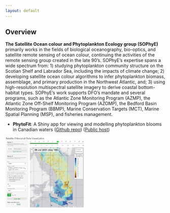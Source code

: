 ```yaml
---
layout: default
---
```


## Overview

<b>The Satellite Ocean colour and Phytoplankton Ecology group (SOPhyE)</b> primarily works in the fields of biological oceanography, bio-optics, and satellite remote sensing of ocean colour, continuing the activities of the remote sensing group created in the late 90’s. SOPhyE’s expertise spans a wide spectrum from: 1) studying phytoplankton community structure on the Scotian Shelf and Labrador Sea, including the impacts of climate change; 2) developing satellite ocean colour algorithms to infer phytoplankton biomass, assemblage, and primary production in the Northwest Atlantic, and; 3) using high-resolution multispectral satellite imagery to derive coastal bottom-habitat types. SOPhyE’s work supports DFO’s mandate and several programs, such as the Atlantic Zone Monitoring Program (AZMP), the Atlantic Zone Off-Shelf Monitoring Program (AZOMP), the Bedford Basin Monitoring Program (BBMP), Marine Conservation Targets (MCT), Marine Spatial Planning (MSP), and fisheries management.  



* <b>PhytoFit</b>: A Shiny app for viewing and modelling phytoplankton blooms in Canadian waters ([Github repo](https://github.com/BIO-RSG/PhytoFit)) ([Public host](https://cioosatlantic.ca/phytofit/))  

<a target="_blank" href="images/sophye_poster_phytofit_01.png">
<img src="images/sophye_poster_phytofit_01.png" alt="Screencap of the PhytoFit app" width="250"/>
</a>

